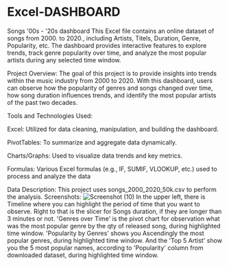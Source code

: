 # Excel-DASHBOARD
Songs '00s - '20s dashboard
This Excel file contains an online dataset of songs from 2000. to 2020., including Artists, Titels, Duration, Genre, Popularity, etc.
The dashboard provides interactive features to explore trends, track genre popularity over time, and analyze the most popular artists during any selected time window.

Project Overview:
The goal of this project is to provide insights into trends within the music industry from 2000 to 2020. With this dashboard, users can observe how the popularity of genres and songs changed over time, how song duration influences trends, and identify the most popular artists of the past two decades.

Tools and Technologies Used:

Excel: Utilized for data cleaning, manipulation, and building the dashboard.

PivotTables: To summarize and aggregate data dynamically.

Charts/Graphs: Used to visualize data trends and key metrics.

Formulas: Various Excel formulas (e.g., IF, SUMIF, VLOOKUP, etc.) used to process and analyze the data

Data Description: This project uses songs_2000_2020_50k.csv to perform the analysis.
Screenshots:
![Screenshot (10)](https://github.com/user-attachments/assets/80b96da2-65df-463f-86c8-27b140155460)
In the upper left, there is Timeline where you can highlight the period of time that you want to observe.
Right to that is the slicer for Songs duration, if they are longer than 3 minutes or not.
'Genres over Time' is the pivot chart for observation what was the most popular genre by the qty of released song, during highlighted time window.
'Popularity by Genres' shows you Ascendingly the most popular genres, during highlighted time window.
And the 'Top 5 Artist' show you the 5 most popular names, according to 'Popularity' column from downloaded dataset, during highlighted time window.
